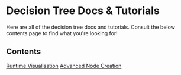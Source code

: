 # Decision Tree Docs & Tutorials
Here are all of the decision tree docs and tutorials. Consult the below contents page to find what you're looking for!

## Contents
[Runtime Visualisation](RuntimeVisualisation.md)
[Advanced Node Creation](AdvancedNodeCreation.md)